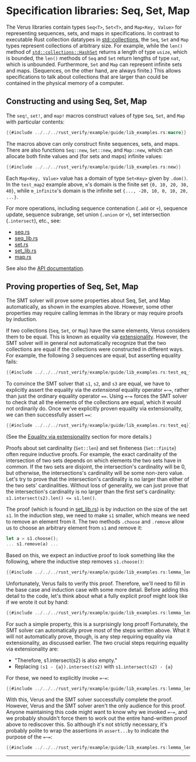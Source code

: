# Specification libraries: Seq, Set, Map

The Verus libraries contain types `Seq<T>`, `Set<T>`, and `Map<Key, Value>`
for representing sequences, sets, and maps in specifications.
In contrast to executable Rust collection datatypes in
[std::collections](https://doc.rust-lang.org/std/collections/),
the `Seq`, `Set` and `Map` types
represent collections of arbitrary size.
For example, while the `len()` method of
[`std::collections::HashSet`](https://doc.rust-lang.org/std/collections/hash_set/struct.HashSet.html)
returns a length of type `usize`,
which is bounded,
the `len()` methods of `Seq` and `Set` return
lengths of type `nat`, which is unbounded.
Furthermore, `Set` and `Map` can represent infinite sets and maps.
(Sequences, on the other hand, are always finite.)
This allows specifications to talk about collections that
are larger than could be contained in the physical memory of a computer.

## Constructing and using Seq, Set, Map

The `seq!`, `set!`, and `map!` macros construct values of type `Seq`, `Set`, and `Map`
with particular contents:

```rust
{{#include ../../../rust_verify/example/guide/lib_examples.rs:macro}}
```

The macros above can only construct finite sequences, sets, and maps.
There are also functions `Seq::new`, `Set::new`, and `Map::new`,
which can allocate both finite values and (for sets and maps) infinite values:

```rust
{{#include ../../../rust_verify/example/guide/lib_examples.rs:new}}
```

Each `Map<Key, Value>` value has a domain of type `Set<Key>` given by `.dom()`.
In the `test_map2` example above, `m`'s domain is the finite set `{0, 10, 20, 30, 40}`,
while `m_infinite`'s domain is the infinite set `{..., -20, 10, 0, 10, 20, ...}`.

For more operations, including sequence contenation (`.add` or `+`),
sequence update,
sequence subrange,
set union (`.union` or `+`),
set intersection (`.intersect`),
etc.,
see:

- [seq.rs](https://github.com/verus-lang/verus/tree/main/source/vstd/seq.rs)
- [seq_lib.rs](https://github.com/verus-lang/verus/tree/main/source/vstd/seq_lib.rs)
- [set.rs](https://github.com/verus-lang/verus/tree/main/source/vstd/set.rs)
- [set_lib.rs](https://github.com/verus-lang/verus/tree/main/source/vstd/set_lib.rs)
- [map.rs](https://github.com/verus-lang/verus/tree/main/source/vstd/map.rs)

See also the [API documentation](https://verus-lang.github.io/verus/verusdoc/vstd/index.html).

## Proving properties of Seq, Set, Map

The SMT solver will prove some properties about Seq, Set, and Map automatically,
as shown in the examples above.
However, some other properties may require calling lemmas in the library
or may require proofs by induction.

If two collections (`Seq`, `Set`, or `Map`) have the same elements,
Verus considers them to be equal.
This is known as equality via [extensionality](https://en.wikipedia.org/wiki/Extensionality).
However, the SMT solver will in general not automatically recognize that
the two collections are equal
if the collections were constructed in different ways.
For example, the following 3 sequences are equal,
but asserting equality fails:

```rust
{{#include ../../../rust_verify/example/guide/lib_examples.rs:test_eq_fail}}
```

To convince the SMT solver that `s1`, `s2`, and `s3` are equal,
we have to explicitly assert the equality via the *extensional* equality operator `=~=`,
rather than just the ordinary equality operator `==`.
Using `=~=` forces the SMT solver
to check that all the elements of the collections are equal,
which it would not ordinarily do.
Once we've explicitly proven equality via extensionality,
we can then successfully assert `==`:

```rust
{{#include ../../../rust_verify/example/guide/lib_examples.rs:test_eq}}
```

(See the [Equality via extensionality](extensional_equality.md) section for more details.)

Proofs about set cardinality (`Set::len`) and set finiteness (`Set::finite`)
often require inductive proofs.
For example, the exact cardinality of the intersection of two sets
depends on which elements the two sets have in common.
If the two sets are disjoint,
the intersection's cardinality will be 0,
but otherwise, the intersections's cardinality will be some non-zero value.
Let's try to prove that the intersection's cardinality is no larger than
either of the two sets' cardinalities.
Without loss of generality, we can just prove that
the intersection's cardinality is no larger than the first set's cardinality:
`s1.intersect(s2).len() <= s1.len()`.

The proof (which is found in [set_lib.rs](https://github.com/verus-lang/verus/tree/main/source/vstd/set_lib.rs))
is by induction on the size of the set `s1`.
In the induction step, we need to make `s1` smaller,
which means we need to remove an element from it.
The two methods `.choose` and `.remove` allow us to choose
an arbitrary element from `s1` and remove it:

```rust
let a = s1.choose();
... s1.remove(a) ...
```

Based on this, we expect an inductive proof to look something like the following,
where the inductive step removes `s1.choose()`:

```rust
{{#include ../../../rust_verify/example/guide/lib_examples.rs:lemma_len_intersect_fail}}
```

Unfortunately, Verus fails to verify this proof.
Therefore, we'll need to fill in the base case and induction case with some more detail.
Before adding this detail to the code,
let's think about what a fully explicit proof might look like if we wrote it out by hand:

```rust
{{#include ../../../rust_verify/example/guide/lib_examples.rs:lemma_len_intersect_sketch}}
```

For such a simple property, this is a surprisingly long proof!
Fortunately, the SMT solver can automatically prove most of the steps written above.
What it will not automatically prove, though, is any step requiring equality via extensionality,
as discussed earlier.
The two crucial steps requiring equality via extensionality are:
- "Therefore, s1.intersect(s2) is also empty."
- Replacing `(s1 - {a}).intersect(s2)` with `s1.intersect(s2) - {a}`

For these, we need to explicitly invoke `=~=`:

```rust
{{#include ../../../rust_verify/example/guide/lib_examples.rs:lemma_len_intersect}}
```

With this, Verus and the SMT solver successfully complete the proof.
However, Verus and the SMT solver aren't the only audience for this proof.
Anyone maintaining this code might want to know why we invoked `=~=`,
and we probably shouldn't force them to work out the entire hand-written proof above
to rediscover this.
So although it's not strictly necessary,
it's probably polite to wrap the assertions in `assert...by` to indicate
the purpose of the `=~=`:

```rust
{{#include ../../../rust_verify/example/guide/lib_examples.rs:lemma_len_intersect_commented}}
```

---
